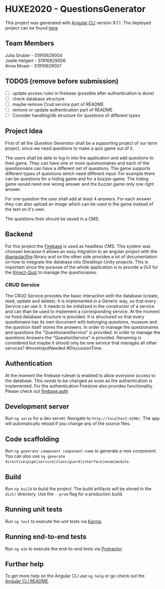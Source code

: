 # HUXE2020 - QuestionsGenerator

This project was generated with [Angular CLI](https://github.com/angular/angular-cli) version 9.1.1.
The deployed project can be found [here](https://kinectquiz-questiongenerator.netlify.app/)

## Team Members
Julia Gruber - S1910629004  
Joelle Helgert - S1910629006  
Anna Moser - S1910629007

## TODOS (remove before submission)
- [ ] update access rules in firebase (possible after authentication is done)
- [ ] check database structure
- [ ] maybe remove Crud service part of README
- [ ] remove or update authentication part of README
- [ ] Consider handling/db structure for questions of different types

## Project Idea
First of all the *Question Generator* shall be a supporting project of our term project, since we need questions to make a quiz game out of it. 

The users shall be able to log in into the application and add questions to their game.
They can have one or more questionnaires and each of the questionnaire can have a different set of questions.
The game supports different types of questions which need different input. For example there can be questions for a hiding game and for a buzzer-game. 
The hiding game would need one wrong answer and the buzzer game only one right answer.

For one question the user shall add at least 4 answers. For each answer they can also upload an image which can be used in the game instead of the text on it's own.

The questions then should be saved in a CMS.

## Backend
For this project the [Firebase]() is used as headless CMS. This system was choosen because it allows an easy intgration to an angular project with the [@angular/fire](https://github.com/angular/angularfire) library and on the other side provides a lot of documentation on how to integrate the database into (Desktop)-Unity projects. This is important since the purpose of the whole application is to provide a GUI for the [Kinect-Quiz]() to manage the questionaires.

### CRUD Service
The CRUD Service provides the basic interaction with the database (create, read, update and delete). It is implemented in a Generic way, so that every Service can use it. It needs to be initialized in the constructor of a service and can than be used to implement a corresponding service. At the moment no fixed database structure is provided. It is structured so that every questionaire has its own document with belonging questions, museum and the question itself stores the answers. In order to manage the questionaires and questions the "QuestionaireService" is provided. In order to manage the questions Answers the "QuestionService" is provided. Renaming is considered but maybe it should only be one service that manages all other services? #moreInputNeeded #DiscussionTime.

## Authentication
At the moment the firebase ruleset is enabled to allow *everyone* access to the database. This *needs* to be changed as soon as the authentication is implemented. For the authentication Firestore also provides functionality. Please check out [firebase.auth](https://firebase.google.com/docs/reference/js/firebase.auth?authuser=0)

## Development server

Run `ng serve` for a dev server. Navigate to `http://localhost:4200/`. The app will automatically reload if you change any of the source files.

## Code scaffolding

Run `ng generate component component-name` to generate a new component. You can also use `ng generate directive|pipe|service|class|guard|interface|enum|module`.

## Build

Run `ng build` to build the project. The build artifacts will be stored in the `dist/` directory. Use the `--prod` flag for a production build.

## Running unit tests

Run `ng test` to execute the unit tests via [Karma](https://karma-runner.github.io).

## Running end-to-end tests

Run `ng e2e` to execute the end-to-end tests via [Protractor](http://www.protractortest.org/).

## Further help

To get more help on the Angular CLI use `ng help` or go check out the [Angular CLI README](https://github.com/angular/angular-cli/blob/master/README.md).
